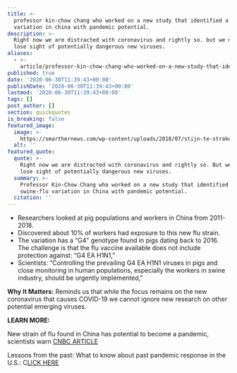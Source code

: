 ```yaml
---
title: >-
  professor kin-chow chang who worked on a new study that identified a swine-flu
  variation in china with pandemic potential.
description: >-
  Right now we are distracted with coronavirus and rightly so. but we must not
  lose sight of potentially dangerous new viruses.
aliases:
  - >-
    article/professor-kin-chow-chang-who-worked-on-a-new-study-that-identified-a-swine-flu-variation-in-china-with-pandemic-potential/
published: true
date: '2020-06-30T11:39:43+00:00'
publishDate: '2020-06-30T11:39:43+00:00'
lastmod: '2020-06-30T11:39:43+00:00'
tags: []
post_author: []
section: quickquotes
is_breaking: false
featured_image:
  image: >-
    https://smarthernews.com/wp-content/uploads/2018/07/stijn-te-strake-316914-unsplash-scaled.jpg
  alt: ''
featured_quote:
  quote: >-
    Right now we are distracted with coronavirus and rightly so. But we must not
    lose sight of potentially dangerous new viruses.
  summary: >-
    Professor Kin-Chow Chang who worked on a new study that identified a
    swine-flu variation in China with pandemic potential.
  citation: ''
---
```

*   Researchers looked at pig populations and workers in China from 2011-2018.
*   Discovered about 10% of workers had exposure to this new flu strain.
*   The variation has a “G4” genotype found in pigs dating back to 2016. The challenge is that the flu vaccine available does not include protection against: “G4 EA H1N1,”
*   Scientists: “Controlling the prevailing G4 EA H1N1 viruses in pigs and close monitoring in human populations, especially the workers in swine industry, should be urgently implemented,”

**Why It Matters:** Reminds us that while the focus remains on the new coronavirus that causes COVID-19 we cannot ignore new research on other potential emerging viruses.

**LEARN MORE:**

New strain of flu found in China has potential to become a pandemic, scientists warn [CNBC ARTICLE](\"https://www.cnbc.com/2020/06/30/new-strain-of-flu-in-china-has-pandemic-potential-scientists-warns.html\")

Lessons from the past: What to know about past pandemic response in the U.S.: C[LICK HERE](\"https://smarthernews.com/comparing-the-flu-response/\")